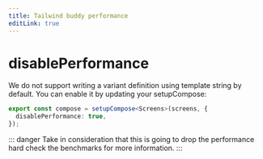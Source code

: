 ```yaml
---
title: Tailwind buddy performance
editLink: true
---
```


# disablePerformance

We do not support writing a variant definition using template string by default. You can enable it by updating your setupCompose:

```ts
export const compose = setupCompose<Screens>(screens, {
  disablePerformance: true,
});
```

::: danger
Take in consideration that this is going to drop the performance hard check the benchmarks for more information.
:::
